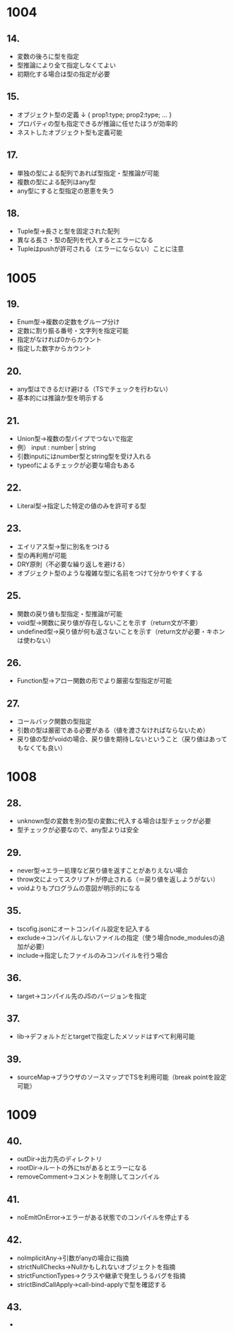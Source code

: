 # 1004

## 14.
- 変数の後ろに型を指定
- 型推論により全て指定しなくてよい
- 初期化する場合は型の指定が必要

## 15.
- オブジェクト型の定義
  ↓
  {
    prop1:type;
    prop2:type;
    ...
  }
- プロパティの型も指定できるが推論に任せたほうが効率的
- ネストしたオブジェクト型も定義可能

## 17.
- 単独の型による配列であれば型指定・型推論が可能
- 複数の型による配列はany型
- any型にすると型指定の恩恵を失う

## 18.
- Tuple型→長さと型を固定された配列
- 異なる長さ・型の配列を代入するとエラーになる
- Tupleはpushが許可される（エラーにならない）ことに注意

# 1005
## 19.
- Enum型→複数の定数をグループ分け
- 定数に割り振る番号・文字列を指定可能
- 指定がなければ0からカウント
- 指定した数字からカウント

## 20.
- any型はできるだけ避ける（TSでチェックを行わない）
- 基本的には推論か型を明示する

## 21.
- Union型→複数の型パイプでつないで指定
- 例） input : number | string
- 引数inputにはnumber型とstring型を受け入れる
- typeofによるチェックが必要な場合もある

## 22.
- Literal型→指定した特定の値のみを許可する型

## 23.
- エイリアス型→型に別名をつける
- 型の再利用が可能
- DRY原則（不必要な繰り返しを避ける）
- オブジェクト型のような複雑な型に名前をつけて分かりやすくする

## 25.
- 関数の戻り値も型指定・型推論が可能
- void型→関数に戻り値が存在しないことを示す（return文が不要）
- undefined型→戻り値が何も返さないことを示す（return文が必要・キホンは使わない）

## 26.
- Function型→アロー関数の形でより厳密な型指定が可能

## 27.
- コールバック関数の型指定
- 引数の型は厳密である必要がある（値を渡さなければならないため）
- 戻り値の型がvoidの場合、戻り値を期待しないということ（戻り値はあってもなくても良い）

# 1008
## 28.
- unknown型の変数を別の型の変数に代入する場合は型チェックが必要
- 型チェックが必要なので、any型よりは安全

## 29.
- never型→エラー処理など戻り値を返すことがありえない場合
- throw文によってスクリプトが停止される（＝戻り値を返しようがない）
- voidよりもプログラムの意図が明示的になる

## 35.
- tscofig.jsonにオートコンパイル設定を記入する
- exclude→コンパイルしないファイルの指定（使う場合node_modulesの追加が必要）
- include→指定したファイルのみコンパイルを行う場合

## 36.
- target→コンパイル先のJSのバージョンを指定

## 37.
- lib→デフォルトだとtargetで指定したメソッドはすべて利用可能

## 39.
- sourceMap→ブラウザのソースマップでTSを利用可能（break pointを設定可能）

# 1009
## 40.
- outDir→出力先のディレクトリ
- rootDir→ルートの外にtsがあるとエラーになる
- removeComment→コメントを削除してコンパイル

## 41.
- noEmitOnError→エラーがある状態でのコンパイルを停止する

## 42.
- noImplicitAny→引数がanyの場合に指摘
- strictNullChecks→Nullかもしれないオブジェクトを指摘
- strictFunctionTypes→クラスや継承で発生しうるバグを指摘
- strictBindCallApply→call-bind-applyで型を確認する

## 43.
- 